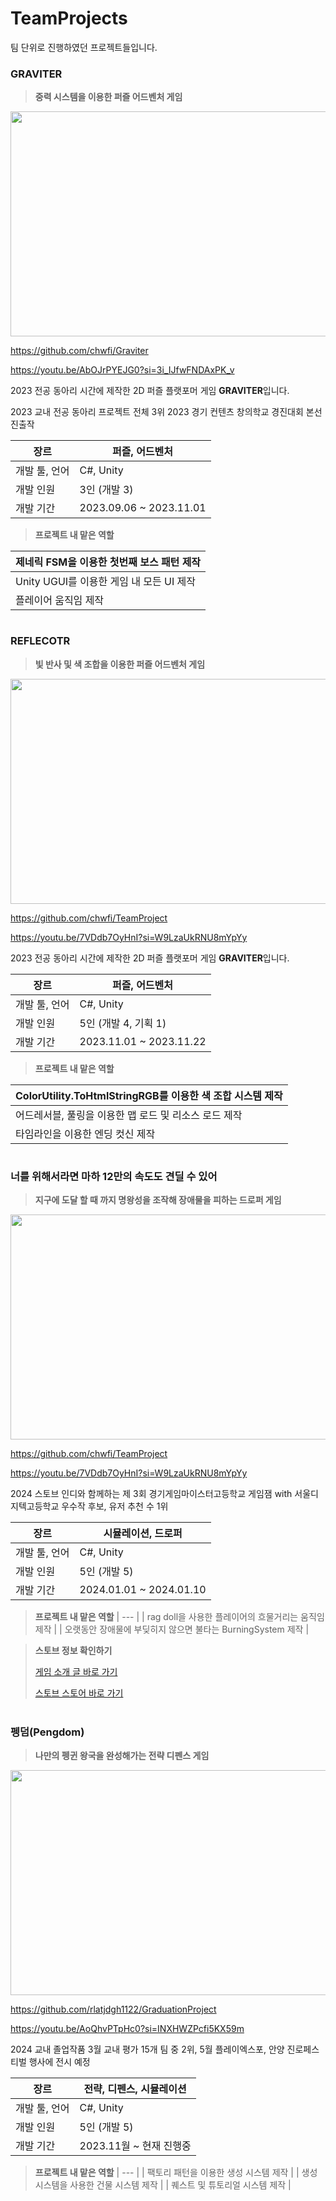 # TeamProjects
팀 단위로 진행하였던 프로젝트들입니다.



### **GRAVITER**
> **중력 시스템을 이용한 퍼즐 어드벤처 게임**

<img src="https://github.com/mingyo0125/TeamProjects/assets/98925706/fb3ee05b-2d9e-4883-be81-a74af8f8371f" width="720" height="360"/>

https://github.com/chwfi/Graviter

https://youtu.be/AbOJrPYEJG0?si=3i_IJfwFNDAxPK_v

2023 전공 동아리 시간에 제작한 2D 퍼즐 플랫포머 게임 **GRAVITER**입니다.

2023 교내 전공 동아리 프로젝트 전체 3위
2023 경기 컨텐츠 창의학교 경진대회 본선 진출작

| 장르 | 퍼즐, 어드벤처 |
| --- | --- |
| 개발 툴, 언어 | C#, Unity |
| 개발 인원 | 3인 (개발 3) |
| 개발 기간 | 2023.09.06 ~ 2023.11.01 |


> **프로젝트 내 맡은 역할**
> 

| 제네릭 FSM을 이용한 첫번째 보스 패턴 제작 |
| --- |
| Unity UGUI를 이용한 게임 내 모든 UI 제작 |
| 플레이어 움직임 제작 |


#


### **REFLECOTR**
> **빛 반사 및 색 조합을 이용한 퍼즐 어드벤처 게임**


<img src="https://github.com/mingyo0125/TeamProjects/assets/98925706/bfd25969-2650-4552-9442-557888b589cb" width="720" height="360"/>

https://github.com/chwfi/TeamProject

https://youtu.be/7VDdb7OyHnI?si=W9LzaUkRNU8mYpYy

2023 전공 동아리 시간에 제작한 2D 퍼즐 플랫포머 게임 **GRAVITER**입니다.


| 장르 | 퍼즐, 어드벤처 |
| --- | --- |
| 개발 툴, 언어 | C#, Unity |
| 개발 인원 | 5인 (개발 4, 기획 1) |
| 개발 기간 | 2023.11.01 ~ 2023.11.22 |


> **프로젝트 내 맡은 역할**
> 

| ColorUtility.ToHtmlStringRGB를 이용한 색 조합 시스템 제작 |
| --- |
| 어드레서블, 풀링을 이용한 맵 로드 및 리소스 로드 제작 |
| 타임라인을 이용한 엔딩 컷신 제작 |


#


### 너를 위해서라면 마하 12만의 속도도 **견딜** 수 있어
> **지구에 도달 할 때 까지 명왕성을 조작해 장애물을 피하는 드로퍼 게임**

<img src="https://github.com/mingyo0125/TeamProjects/assets/98925706/8a40cbc6-90d7-4080-8b8f-a9b4e3198609" width="720" height="360"/>


https://github.com/chwfi/TeamProject

https://youtu.be/7VDdb7OyHnI?si=W9LzaUkRNU8mYpYy

2024 스토브 인디와 함께하는 제 3회 경기게임마이스터고등학교 게임잼 with 서울디지텍고등학교 우수작 후보, 유저 추천 수 1위

| 장르 | 시뮬레이션, 드로퍼 |
| --- | --- |
| 개발 툴, 언어 | C#, Unity |
| 개발 인원 | 5인 (개발 5) |
| 개발 기간 | 2024.01.01 ~ 2024.01.10 |


> **프로젝트 내 맡은 역할**
> | --- |
> | rag doll을 사용한 플레이어의 흐물거리는 움직임 제작 |
>  | 오랫동안 장애물에 부딪히지 않으면 불타는 BurningSystem 제작 |


> **스토브 정보 확인하기**
>
> 
> [게임 소개 글 바로 가기](https://page.onstove.com/indieboostlab/global/view/9955131?boardKey=123437)
>
> 
> [스토브 스토어 바로 가기](https://store.onstove.com/ko/games/2930)


#


### **펭덤(Pengdom)**
> **나만의 펭귄 왕국을 완성해가는 전략 디펜스 게임**

<img src="https://github.com/mingyo0125/TeamProjects/assets/98925706/24398b08-a732-4387-bcc4-e139c230bf3f" width="720" height="360"/>


https://github.com/rlatjdgh1122/GraduationProject

https://youtu.be/AoQhvPTpHc0?si=INXHWZPcfi5KX59m

2024 교내 졸업작품 3월 교내 평가 15개 팀 중 2위, 5월 플레이엑스포, 안양 진로페스티벌 행사에 전시 예정


| 장르 | 전략, 디펜스, 시뮬레이션 |
| --- | --- |
| 개발 툴, 언어 | C#, Unity |
| 개발 인원 | 5인 (개발 5) |
| 개발 기간 | 2023.11월 ~ 현재 진행중 |

> **프로젝트 내 맡은 역할**
> | --- |
> | 팩토리 패턴을 이용한 생성 시스템 제작 |
> | 생성시스템을 사용한 건물 시스템 제작 |
> | 퀘스트 및 튜토리얼 시스템 제작 |




